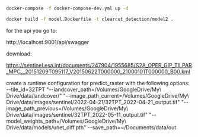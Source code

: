 
```bash

docker-compose -f docker-compose-dev.yml up -d

docker build -f model.Dockerfile -t clearcut_detection/model2 .

```

for the api you go to:

http://localhost:9001/api/swagger



download:

https://sentinel.esa.int/documents/247904/1955685/S2A_OPER_GIP_TILPAR_MPC__20151209T095117_V20150622T000000_21000101T000000_B00.kml


create a runtime configuration for predict_raster with the following options:
--tile_id=32TPT
"--landcover_path=/Volumes/GoogleDrive/My\ Drive/data/landcover/"
"--image_path_current=/Volumes/GoogleDrive/My\ Drive/data/images/sentinel/2022-04-21/32TPT_2022-04-21_output.tif"
"--image_path_previous=/Volumes/GoogleDrive/My\ Drive/data/images/sentinel/32TPT_2022-05-11_output.tif"
"--model_weights_path=/Volumes/GoogleDrive/My\ Drive/data/models/unet_diff.pth"
--save_path=~/Documents/data/out